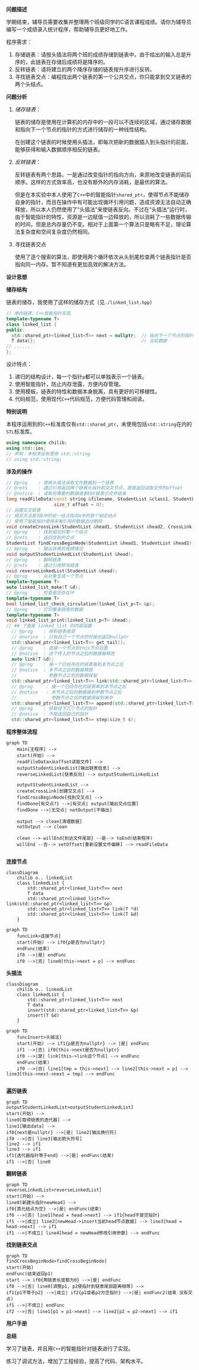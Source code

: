 **问题描述**

学期结束，辅导员需要收集并整理两个班级同学的C语言课程成绩。请你为辅导员编写一个成绩录入统计程序，帮助辅导员更好地工作。

程序需求：

1. 存储链表：请按头插法将两个班的成绩存储到链表中。由于给出的输入总是升序的，此链表在存储后成绩将是降序的。
2. 反转链表：请将建立的两个降序存储的链表按升序进行反转。
3. 寻找链表交点：编程找出两个链表的第一个公共交点，你只能拿到交叉链表的两个头结点。

**问题分析**

1. *储存链表*：

   链表的储存是使用在计算机的内存中的一段可以不连续的区域，通过储存数据和指向下一个节点的指针的方式进行储存的一种线性结构。

   在创建这个链表的时候使用头插法，即每次把新的数据插入到头指针的前面，能够获得和输入数据顺序相反的链表。

2. *反转链表*：

   反转链表有两个思路，一是通过改变指针的指向方向，来原地改变链表的前后顺序。这样的方式效率高，也没有额外的内存消耗，是最优的算法。

   但是在本实验中本人使用了`C++`中的智能指针`shared_ptr`，使得节点不能储存自身的指针，而且在操作中有可能出现循环引用问题，造成资源无法自动正确释放，所以本人仍然使用了“头插法”来使链表反向。不过在“头插法”运行时，由于智能指针的特性，资源是一边赋值一边释放的，所以消耗了一些数据传输的时间，但是总内存量仍不变。相对于上面第一个算法只是略有不足，理论算法复杂度和空间复杂度仍然相同。

3. 寻找链表交点

   使用了逐个搜索的算法，即使用两个循环依次从头到尾检查两个链表指针是否指向同一内存。暂不知道有更加高效的解决方法。

**设计思想**

**储存结构**

链表的储存，我使用了这样的储存方式（见`./linked_list.hpp`）

```cpp
// 单向链表，C++智能指针实现
template<typename T>
class linked_list {
public:
  std::shared_ptr<linked_list<T>> next = nullptr;  // 指向下一个节点的指针
  T data{};                                        // 当前数据
// ......
};
```

设计特点：

1. 递归的结构设计，每一个指针`p`都可以单独表示一个链表。
2. 使用智能指针，防止内存泄露，方便内存管理。
3. 使用模板，链表的特性和数据本身脱离，具有更好的可移植性。
4. 代码规范，使用现代`C++`代码规范，方便代码管理和阅读。

**特别说明**

本程序运用到的`C++`标准库仅有`std::shared_ptr`，未使用包括`std::string`在内的`STL`标准库。

```cpp
using namespace chilib;
using std::ios;
// 声明：本程序没有使用 std::string
// using std::string;
```

**涉及的操作**

```cpp
// @prog    : 使用头插法读取文件数据到一个链表
// @rets    : 通过引用返回两个链表头指针和交叉节点，直接返回读取文件的offset
// @notice  : 读取完需要的数据或者EOF就表示文件结束
long readFileData(const string &filename, StudentList &class1, StudentList &class2, CrossLink &cross,
                  size_t offset = 0);
// 创建交叉链表
// 相交方法是将b中的前一结点指向a中的首个相交结点
// 使用了智能指针使得未被引用的数据自动删除
void createCrossLink(StudentList &head1, StudentList &head2, CrossLink &cross);
// @prog    : 找到相交的第一个结点
// @rets    : 返回找到的交点
StudentList findCrossBeginNode(StudentList &head1, StudentList &head2);
// @prog    : 输出该表的成绩情况
void outputStudentLinkedList(StudentList &head);
// @prog    : 翻转链表
// @rets    : 通过引用修改链表
void reverseLinkedList(StudentList &head);
// @prog    : 从对象生成一个节点
template<typename T>
auto linked_list_make(T &d);
// @prog    : 检查是否存在环
template<typename T>
bool linked_list_check_circulation(linked_list_p<T> &p);
// @prog    : 打印整条链表的数据
template<typename T>
void linked_list_print(linked_list_p<T> &head);
// ## 下面是 linked_list 的内部函数
  // @prog    : 得到链表尾部
  // @notice  : 只有自己一个节点的时候也返回nullptr
  std::shared_ptr<linked_list<T>> get_tail();
  // @prog    : 连接一个节点到this节点后面
  // @notice  : 这个传入的节点之后的数据被释放
  auto link(T &d);
  // @prog    : 接一个已经存在的链表串到本节点之后
  // @notice  : 本节点之后的数据释放
  //            参数节点之后的数据保留
  std::shared_ptr<linked_list<T>> link(std::shared_ptr<linked_list<T>> &p);
  // @prog     : 接一个已经存在的链表串到本节点之后
  // @notice   : 本节点之后的数据接到参数节点之后
  //             参数节点之后的数据保留到串中
  std::shared_ptr<linked_list<T>> append(std::shared_ptr<linked_list<T>> &p);
  // @prog    : 获取往下几个节点的指针
  // @notice  : 不能返回自己的指针
  std::shared_ptr<linked_list<T>> step(size_t s);
```

**程序整体流程**

```mermaid
graph TD
	main[主程序] --> 
	start(开始) --> 
	readFileData>从offset读取文件] -->
	outputStudentLinkedList[输出链表信息] -->
	reverseLinkedList[链表反向] --> outputStudentLinkedList
	
	outputStudentLinkedList -->
	createCrossLink[创建交叉点] -->
	findCrossBeginNode[找到交叉点] -->
	findDone{有交点?} -->|有交点| output[输出交点位置]
	findDone -->|无交点| notOutput[不输出]
	
	output --> clean[清理数据]
	notOutput --> clean
	
	clean --> willEnd{到达文件尾部} --是--> toEnd(结束程序)
	willEnd --否--> setOffset[重新设置文件偏移] --> readFileData
	
```



**连接节点**

```mermaid
classDiagram
	chilib o.. linkedList
	class linkedList {
		std::shared_ptr<linked_list<T>> next
		T data
		std::shared_ptr<linked_list<T>> link(std::shared_ptr<linked_list<T>> &p)
		std::shared_ptr<linked_list<T>> link(T *d)
		std::shared_ptr<linked_list<T>> link(T &d)
	}
```

```mermaid
graph TD
	funcLink>连接节点]
	start(开始) --> if0{p是否为nullptr}
	endFunc(结束)
	if0 -->|是| endFunc
	if0 -->|否| line0[this->next = p] --> endFunc
```



**头插法**

```mermaid
classDiagram
	chilib o.. linkedList
	class linkedList {
		std::shared_ptr<linked_list<T>> next
		T data
		insert(std::shared_ptr<linked_list<T>> &p)
		insert(T &d)
	}
```

```mermaid
graph TD
	funcInsert>头插法]
	start(开始) --> if1{p是否为nullptr} --> |是| endFunc
	if1 -->|否| if0{this->next是否为nullptr}
	if0 -->|是| link[this->link这个节点] --> endFunc
	endFunc(结束)
	if0 -->|否| line1[tmp = this->next] --> line2[this->next = p] --> line3[this->next->next = tmp] --> endFunc
	
```

**遍历链表**

```mermaid
graph TD
outputStudentLinkedList>outputStudentLinkedList]
start(开始) -->
line0[取得链表的迭代器] -->
line1[输出data] -->
if0{next是nullptr} -->|是| line2[输出换行符]
if0 -->|否| line3[输出箭头符号]
line2 --> if1
line3 --> if1
if1{迭代器指针等于end} -->|是| endFunc(结束)
if1 -->|否| line0

```

**翻转链表**

```mermaid
graph TD
reverseLinkedList>reverseLinkedList]
start(开始) --> 
line0[新建头指针newHead] -->
if0{首元结点为空} -->|是| endFunc(结束)
if0 -->|否| line1[head = head->next] --> if1{head不是空指针}
if1 -->|成立| line2[newHead->insert当前head节点数据] --> line3[head = head->next] --> if1
if1 -->|不成立| line4[head = newHead修改引用参数] --> endFunc
```

**找到链表交点**

```mermaid
graph TD
findCrossBeginNode>findCrossBeginNode]
start(开始)
endFunc(结束返回p1)
start --> if0{两链表长度都为0} -->|是| endFunc
if0 -->|否| line0[调整p1, p2使指针到链表尾部距离相等] --> 
if1{p1不等于p2} -->|成立| if2{p1或者p2为空指针} -->|是| endFunc2(结束 没有交点)
if1 -->|不成立| endFunc
if2 -->|否| line1[p1 = p1->next] --> line2[p2 = p2->next] --> if1

```

**用户手册**



**总结**

学习了链表，并且用`C++`的智能指针对链表进行了实现。

练习了调试方法，增加了工程经验，提高了代码、架构水平。